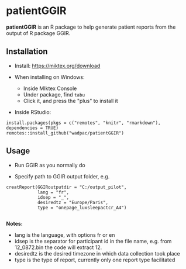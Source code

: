 # patientGGIR

**patientGGIR** is an R package to help generate patient reports from the output of R package GGIR.

## Installation

- Install: https://miktex.org/download
- When installing on Windows:
  - Inside MIktex Console
  - Under package, find `tabu`
  - Click it, and press the "plus" to install it
  
- Inside RStudio:
  
```
install.packages(pkgs = c("remotes", "knitr", "rmarkdown"),  dependencies = TRUE)
remotes::install_github("wadpac/patientGGIR")
```

## Usage

- Run GGIR as you normally do

- Specify path to GGIR output folder, e.g.

```
creatReport(GGIRoutputdir = "C:/output_pilot",
            lang = "fr",
            idsep = "_",
            desiredtz = "Europe/Paris",
            type = "onepage_luxsleepactcr_A4")
          
```

**Notes:**

- lang is the language, with options fr or en
- idsep is the separator for participant id in the file name, e.g. from 12_0872.bin the code will extract 12.
- desiredtz is the desired timezone in which data collection took place
- type is the type of report, currently only one report type facilitated